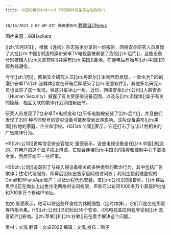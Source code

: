```yaml
---
title: 中国的廉价Android TV流媒体设备存在危险后门
---
```

`10/10/2023 2:07 AM UTC 雅典娜快讯` [轉載自GNews](https://gnews.org/articles/1811196)

图片来源：GBHackers

[[zh:10月9日]]，根据《连线》杂志独家分享的一份报告，网络安全研究人员发现了大批[[zh:中国]]制造的廉价安卓TV电视盒被安装了危险[[zh:后门]]，这些设备分别被植入[[zh:恶意软件]]并遍布[[zh:美国]]各地，在通电后开始与[[zh:中国]]的服务器通信。

今年[[zh:1月]]，网络安全研究人员[[zh:丹尼尔]]·米利西奇发现，一款名为T95的廉价安卓TV[[zh:流媒体]]盒在开箱后即感染了[[zh:恶意软件]]，其他多名研究人员也证实了这一发现。但这只是冰山一角。近日，网络安全[[zh:公司]]人类安全（Human Security）披露了有关受感染设备范围，以及与[[zh:流媒体]]盒子有关的隐蔽、相互关联的欺诈计划网络新细节。

研究人员发现了7台安卓TV电视盒和1台平板电脑被安装了[[zh:后门]]，并且他们发现了200 种不同型号的安卓设备可能都受到此类影响。这些设备遍布[[zh:美国]]各地的家庭、企业和学校。HS[[zh:公司]]表示，它还打击了与该计划相关的广告欺诈行为。

HS[[zh:公司]]首席信息安全官加文·里德表示，这些电视设备是在[[zh:中国]]制造的。在用户把这个盒子插上电源，它就会连接[[zh:中国]]的指挥和控制中心下载指令集，然后开始干一些坏事。

HS[[zh:公司]]追踪到了与被入侵设备相关的多种类型的欺诈行为。其中包括广告欺诈；住宅代理服务，即幕后团伙出售家庭网络访问权；利用连接创建虚假的Gmail和WhatsApp账户；以及远程代码安装。该[[zh:公司]]的报告称，[[zh:幕后黑手]]正在商业上出售住宅网络的访问权限，声称可以访问1000多万个家庭IP地址和700多万个移动IP地址。

加文·里德表示，你可以将这些坏盒视为休眠细胞（定时炸弹），它们只是坐在那里等待指令集。HS[[zh:公司]]已识别出39个安卓、iOS电视盒应用程序受到[[zh:恶意软件]]影响。[[zh:苹果]]和[[zh:谷歌]]已在着手解决这个问题。

素材：文泓  翻译：文卓2022  编辑：文泓  发布：陶子



